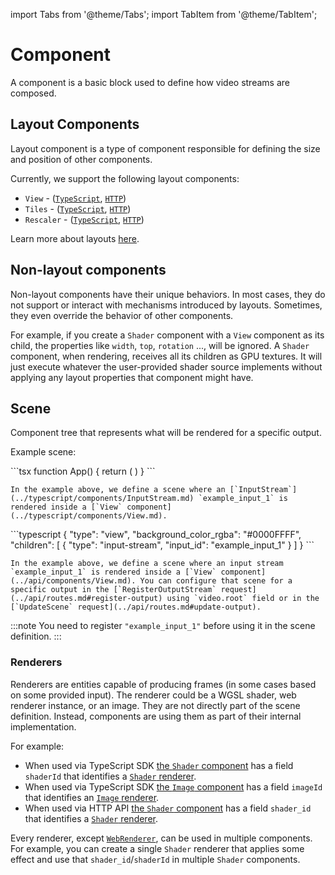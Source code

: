 import Tabs from '@theme/Tabs';
import TabItem from '@theme/TabItem';

# Component

A component is a basic block used to define how video streams are composed.

## Layout Components

Layout component is a type of component responsible for defining the size and position of other components.

Currently, we support the following layout components:
- `View` - ([`TypeScript`](../typescript/components/View.md), [`HTTP`](../api/components/View.md))
- `Tiles` - ([`TypeScript`](../typescript/components/Tiles.md), [`HTTP`](../api/components/Tiles.md))
- `Rescaler` - ([`TypeScript`](../typescript/components/Rescaler.md), [`HTTP`](../api/components/Rescaler.md))

Learn more about layouts [here](./layouts).

## Non-layout components

Non-layout components have their unique behaviors. In most cases, they do not support or interact with mechanisms introduced by layouts. Sometimes, they even override the behavior of other components.

For example, if you create a `Shader` component with a `View` component as its child, the properties like `width`, `top`, `rotation` ..., will be ignored. A `Shader` component, when rendering, receives all its children as GPU textures. It will just execute whatever the user-provided shader source implements without applying any layout properties that component might have.

## Scene

Component tree that represents what will be rendered for a specific output.

Example scene:

<Tabs queryString="lang">
  <TabItem value="react" label="React">
    ```tsx
    function App() {
      return (
        <View backgroundColor="#0000FF">
          <InputStream inputId="example_input_1" />
        </View>
      )
    }
    ```

    In the example above, we define a scene where an [`InputStream`](../typescript/components/InputStream.md) `example_input_1` is rendered inside a [`View` component](../typescript/components/View.md).
  </TabItem>
  <TabItem value="http" label="HTTP">
    ```typescript
    {
      "type": "view",
      "background_color_rgba": "#0000FFFF",
      "children": [
        {
          "type": "input-stream",
          "input_id": "example_input_1"
        }
      ]
    }
    ```

    In the example above, we define a scene where an input stream `example_input_1` is rendered inside a [`View` component](../api/components/View.md). You can configure that scene for a specific output in the [`RegisterOutputStream` request](../api/routes.md#register-output) using `video.root` field or in the [`UpdateScene` request](../api/routes.md#update-output).
  </TabItem>
</Tabs>




:::note
You need to register `"example_input_1"` before using it in the scene definition.
:::

### Renderers

Renderers are entities capable of producing frames (in some cases based on some provided input). The renderer could be a WGSL shader, web renderer instance, or an image. They are not directly part of the scene definition. Instead, components are using them as part of their internal implementation.

For example:
- When used via TypeScript SDK [the `Shader` component](../typescript/components/Shader) has a field `shaderId` that identifies a [`Shader` renderer](../typescript/renderers/shader).
- When used via TypeScript SDK [the `Image` component](../typescript/components/Image) has a field `imageId` that identifies an [`Image` renderer](../typescript/renderers/image).
- When used via HTTP API [the `Shader` component](../api/components/Shader) has a field `shader_id` that identifies a [`Shader` renderer](../api/renderers/shader).

Every renderer, except [`WebRenderer`](../api/renderers/web), can be used in multiple components. For example, you can create a single `Shader` renderer that applies some effect and use that `shader_id`/`shaderId` in multiple `Shader` components.

